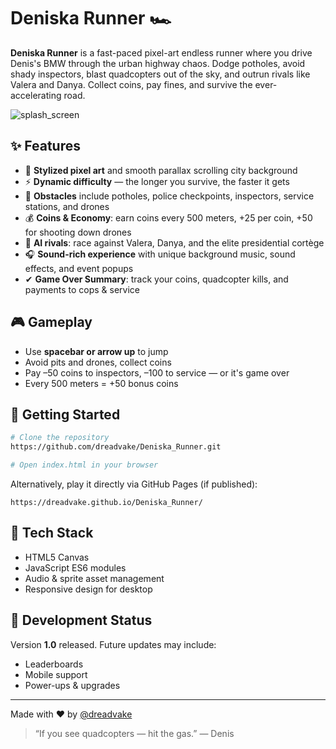 # Deniska Runner 🏎️

**Deniska Runner** is a fast-paced pixel-art endless runner where you drive Denis's BMW through the urban highway chaos. Dodge potholes, avoid shady inspectors, blast quadcopters out of the sky, and outrun rivals like Valera and Danya. Collect coins, pay fines, and survive the ever-accelerating road.

![splash_screen](https://github.com/YOUR-USER/YOUR-REPO/assets/UNIQUE-ID/splash_screen.png)

## ✨ Features

- 🔢 **Stylized pixel art** and smooth parallax scrolling city background
- ⚡ **Dynamic difficulty** — the longer you survive, the faster it gets
- 🚨 **Obstacles** include potholes, police checkpoints, inspectors, service stations, and drones
- 💰 **Coins & Economy**: earn coins every 500 meters, +25 per coin, +50 for shooting down drones
- 🚓 **AI rivals**: race against Valera, Danya, and the elite presidential cortège
- 🎧 **Sound-rich experience** with unique background music, sound effects, and event popups
- ✔ **Game Over Summary**: track your coins, quadcopter kills, and payments to cops & service

## 🎮 Gameplay

- Use **spacebar or arrow up** to jump
- Avoid pits and drones, collect coins
- Pay –50 coins to inspectors, –100 to service — or it's game over
- Every 500 meters = +50 bonus coins

## 🚀 Getting Started

```bash
# Clone the repository
https://github.com/dreadvake/Deniska_Runner.git

# Open index.html in your browser
```

Alternatively, play it directly via GitHub Pages (if published):

```url
https://dreadvake.github.io/Deniska_Runner/
```

## 🔄 Tech Stack

- HTML5 Canvas
- JavaScript ES6 modules
- Audio & sprite asset management
- Responsive design for desktop

## 📅 Development Status

Version **1.0** released. Future updates may include:
- Leaderboards
- Mobile support
- Power-ups & upgrades

---

Made with ❤️ by [@dreadvake](https://github.com/dreadvake)


> “If you see quadcopters — hit the gas.” — Denis
